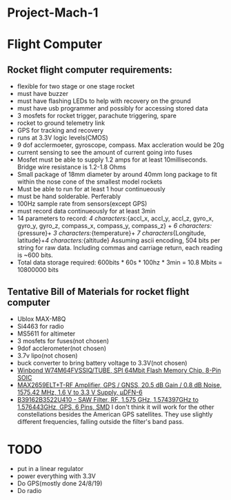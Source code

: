 # Project-Mach-1
# **Flight Computer**

## Rocket flight computer requirements:
* flexible for two stage or one stage rocket
* must have buzzer
* must have flashing LEDs to help with recovery on the ground
* must have usb programmer and possibly for accessing stored data
* 3 mosfets for rocket trigger, parachute triggering, spare
* rocket to ground telemetry link
* GPS for tracking and recovery
* runs at 3.3V logic levels(CMOS)
* 9 dof acclermoeter, gyroscope, compass. Max accleration would be 20g
* current sensing to see the amount of current going into fuses
* Mosfet must be able to supply 1.2 amps for at least 10milliseconds. Bridge wire resistance is 1.2-1.8 Ohms
* Small package of 18mm diameter by around 40mm long package to fit within the nose cone of the smallest model rockets
* Must be able to run for at least 1 hour continueously
* must be hand solderable. Perferably
* 100Hz sample rate from sensors(except GPS)
* must record data continueously for at least 3min
* 14 parameters to record: *4 characters*:{accl_x, accl_y, accl_z, gyro_x, gyro_y, gyro_z, compass_x, compass_y, compass_z} + *6 characters:*{pressure}+ *3 characters:*{temperature}+ *7 characters*{Longitude, latitude}+*4 characters:*{altitude}
Assuming ascii encoding, 504 bits per string for raw data. Including commas and carriage return, each reading is ~600 bits.
* Total data storage required: 600bits * 60s * 100hz * 3min = 10.8 Mbits = 10800000 bits





## Tentative Bill of Materials for rocket flight computer
* Ublox MAX-M8Q 
* Si4463 for radio
* MS5611 for altimeter
* 3 mosfets for fuses(not chosen)
* 9dof acclerometer(not chosen)
* 3.7v lipo(not chosen)
* buck converter to bring battery voltage to 3.3V(not chosen)
* [Winbond W74M64FVSSIQ/TUBE, SPI 64Mbit Flash Memory Chip, 8-Pin SOIC](https://uk.rs-online.com/web/p/flash-memory/1712242/)
* [MAX2659ELT+T-RF Amplifier, GPS / GNSS, 20.5 dB Gain / 0.8 dB Noise, 1575.42 MHz, 1.6 V to 3.3 V Supply, µDFN-6 ](https://uk.farnell.com/maxim-integrated-products/max2659elt-t/rf-amplifier-1575-42mhz-0-8db/dp/2800966?st=max2659)
* [ B39162B3522U410 - SAW Filter, RF, 1.575 GHz, 1.574397GHz to 1.576443GHz, GPS, 6 Pins, SMD](https://uk.farnell.com/epcos/b39162b3522u410/filter-saw-rf-1575-42mhz/dp/2360869) I don't think it will work for the other constellations besides the American GPS satellites. They use slightly different frequencies, falling outside the filter's band pass.

# TODO
* put in a linear regulator
* power everything with 3.3V
* Do GPS(mostly done 24/8/19)
* Do radio
